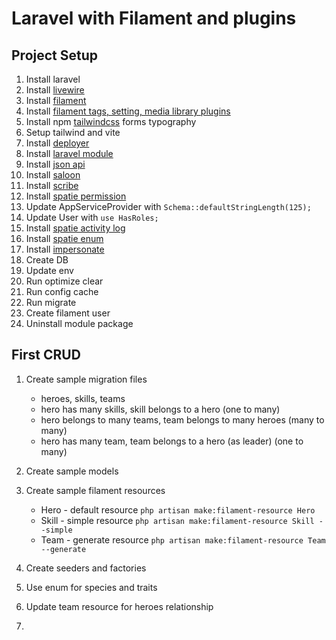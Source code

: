 # Laravel with Filament and plugins

## Project Setup

1. Install laravel
2. Install [livewire](https://laravel-livewire.com/docs/2.x/installation)
3. Install [filament](https://filamentphp.com/docs/2.x/admin/installation#installation)
4. Install [filament tags, setting, media library plugins](https://gist.github.com/Z3d0X/3981de122991b0a616aa69277335569c)
5. Install npm [tailwindcss](https://tailwindcss.com/docs/installation) forms typography
6. Setup tailwind and vite
7. Install [deployer](https://deployer.org/docs/7.x/installation)
8. Install [laravel module](https://nwidart.com/laravel-modules/v6/installation-and-setup)
9. Install [json api](https://laraveljsonapi.io/docs/2.0/getting-started/)
10. Install [saloon](https://docs.saloon.dev/getting-started/getting-started)
11. Install [scribe](https://scribe.knuckles.wtf/laravel/)
12. Install [spatie permission](https://spatie.be/docs/laravel-permission/v5/installation-laravel)
13. Update AppServiceProvider with `Schema::defaultStringLength(125);`
14. Update User with `use HasRoles;`
15. Install [spatie activity log](https://spatie.be/docs/laravel-activitylog/v4/installation-and-setup)
16. Install [spatie enum](https://github.com/spatie/laravel-enum)
17. Install [impersonate](https://github.com/404labfr/laravel-impersonate)
18. Create DB
19. Update env
20. Run optimize clear
21. Run config cache
22. Run migrate
23. Create filament user
24. Uninstall module package

## First CRUD

1. Create sample migration files

    - heroes, skills, teams
    - hero has many skills, skill belongs to a hero (one to many)
    - hero belongs to many teams, team belongs to many heroes (many to many)
    - hero has many team, team belongs to a hero (as leader) (one to many)

1. Create sample models
1. Create sample filament resources

    - Hero - default resource `php artisan make:filament-resource Hero`
    - Skill - simple resource `php artisan make:filament-resource Skill --simple`
    - Team - generate resource `php artisan make:filament-resource Team --generate`

1. Create seeders and factories
1. Use enum for species and traits
1. Update team resource for heroes relationship
1.
